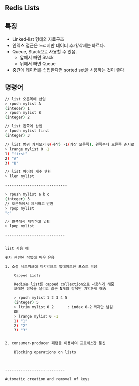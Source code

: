 ## Redis Lists

## 특징
- Linked-list 형태의 자료구조
- 인덱스 접근은 느리지만 데이터 추가/삭제는 빠르다.
- Queue, Stack으로 사용할 수 있음.
  - 앞에서 빼면 Stack
  - 뒤에서 빼면 Queue
- 중간에 데이터를 삽입한다면 sorted set을 사용하는 것이 좋다


## 명령어
```sh
// list 오른쪽에 삽입
> rpush mylist A 
(integer) 1
> rpush mylist B
(integer) 2

// list 왼쪽에 삽입
> lpush mylist first
(integer) 3

// list 범위 가져오기 0(시작) -1(가장 오른쪽). 왼쪽부터 오른쪽 순서로
> lrange mylist 0 -1
1) "first"
2) "A"
3) "B"

// list 아이템 개수 반환
> llen mylist

----------------------------

> rpush mylist a b c
(integer) 3
// 오른쪽에서 제거하고 반환
> rpop mylist
"c"

// 왼쪽에서 제거하고 반환
> lpop mylist

---------------------------


list 사용 예 

숫자 관련된 작업에 매우 유용

1. 소셜 네트워크에 마지막으로 업데이트한 포스트 저장

    Capped Lists

    Redis는 list를 capped collection으로 사용하게 해줌
    오래된 항목을 날리고 최근 N개의 항목만 기억하게 해줌

    > rpush mylist 1 2 3 4 5
    (integer) 5
    > ltrim mylist 0 2      : index 0~2 까지만 남김
    OK
    > lrange mylist 0 -1
    1) "1"
    2) "2"
    3) "3"


2. consumer-producer 패턴을 이용하여 프로세스간 통신

    Blocking operations on lists



---------------------------

Automatic creation and removal of keys
```
   
    